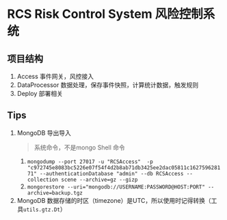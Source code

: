 # RCS Risk Control System 风险控制系统

## 项目结构
1. Access 事件网关，风控接入
2. DataProcessor 数据处理，保存事件快照，计算统计数据，触发规则
3. Deploy 部署相关

## Tips
1. MongoDB 导出导入
    > 系统命令，不是mongo Shell 命令
   1. `mongodump --port 27017 -u "RCSAccess"  -p "c972745e8083bc5226e07f54f4d2b8ab71db3425ee2dac05811c162759628171" --authenticationDatabase "admin" --db RCSAccess --collection scene --archive=gz --gizp`
   2. `mongorestore --uri="mongodb://USERNAME:PASSWORD@HOST:PORT" --archive=backup.tgz`
2. MongoDB 数据存储的时区（timezone）是UTC，所以使用时记得转换（工具`utils.gtz.Dt`）
